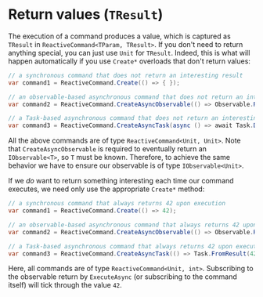 # Return values (`TResult`)

The execution of a command produces a value, which is captured as `TResult` in `ReactiveCommand<TParam, TResult>`. If you don't need to return anything special, you can just use `Unit` for `TResult`. Indeed, this is what will happen automatically if you use `Create*` overloads that don't return values:

```cs
// a synchronous command that does not return an interesting result
var command1 = ReactiveCommand.Create(() => { });

// an observable-based asynchronous command that does not return an interesting result
var command2 = ReactiveCommand.CreateAsyncObservable(() => Observable.Return(Unit.Default));

// a Task-based asynchronous command that does not return an interesting result
var command3 = ReactiveCommand.CreateAsyncTask(async () => await Task.Delay(TimeSpan.FromSeconds(2)));
```

All the above commands are of type `ReactiveCommand<Unit, Unit>`. Note that `CreateAsyncObservable` is required to eventually return an `IObservable<T>`, so `T` must be known. Therefore, to achieve the same behavior we have to ensure our observable is of type `IObservable<Unit>`.

If we _do_ want to return something interesting each time our command executes, we need only use the appropriate `Create*` method:

```cs
// a synchronous command that always returns 42 upon execution
var command1 = ReactiveCommand.Create(() => 42);

// an observable-based asynchronous command that always returns 42 upon execution
var command2 = ReactiveCommand.CreateAsyncObservable(() => Observable.Return(42));

// a Task-based asynchronous command that always returns 42 upon execution
var command3 = ReactiveCommand.CreateAsyncTask(() => Task.FromResult(42));
```

Here, all commands are of type `ReactiveCommand<Unit, int>`. Subscribing to the observable return by `ExecuteAsync` (or subscribing to the command itself) will tick through the value `42`.
